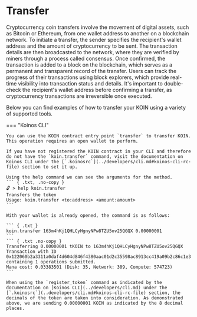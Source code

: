 # Transfer
Cryptocurrency coin transfers involve the movement of digital assets, such as Bitcoin or Ethereum, from one wallet address to another on a blockchain network. To initiate a transfer, the sender specifies the recipient's wallet address and the amount of cryptocurrency to be sent. The transaction details are then broadcasted to the network, where they are verified by miners through a process called consensus. Once confirmed, the transaction is added to a block on the blockchain, which serves as a permanent and transparent record of the transfer. Users can track the progress of their transactions using block explorers, which provide real-time visibility into transaction status and details. It's important to double-check the recipient's wallet address before confirming a transfer, as cryptocurrency transactions are irreversible once executed.

Below you can find examples of how to transfer your KOIN using a variety of supported tools.

=== "Koinos CLI"

    You can use the KOIN contract entry point `transfer` to transfer KOIN. This operation requires an open wallet to perform.
    
    If you have not registered the KOIN contract in your CLI and therefore do not have the `koin.transfer` command, visit the documentation on Koinos CLI under the [`.koinosrc`](../developers/cli.md#koinos-cli-rc-file) section to set it up.

    Using the help command we can see the arguments for the method.
    ``` { .txt, .no-copy }
    🔓 > help koin.transfer
    Transfers the token
    Usage: koin.transfer <to:address> <amount:amount>
    ```

    With your wallet is already opened, the command is as follows:

    ``` { .txt }
    koin.transfer 163m4hKj1QHLCyHgnyNPw8TZU5ov25QGQX 0.00000001
    ```
    ``` { .txt .no-copy }
    Transferring 0.00000001 tKOIN to 163m4hKj1QHLCyHgnyNPw8TZU5ov25QGQX
    Transaction with ID 0x122060b2a3311a0daf4d604d846f4380aac01d2c35598ac8913cc419a09b2c86c1e3 containing 1 operations submitted.
    Mana cost: 0.03383501 (Disk: 35, Network: 309, Compute: 574723)
    ```

    When using the `register_token` command as indicated by the documentation on [Koinos CLI](../developers/cli.md) under the [`.koinosrc`](..developers/cli.md#koinos-cli-rc-file) section, the decimals of the token are taken into consideration. As demonstrated above, we are sending 0.00000001 KOIN as indicated by the 8 decimal places.
